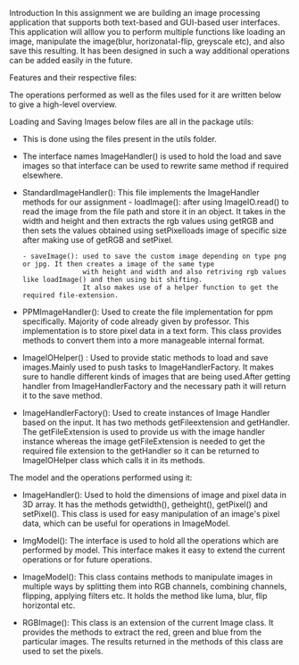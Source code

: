 Introduction
In this assignment we are building an image processing application that supports both text-based and GUI-based user interfaces. This application will alllow you to perform
multiple functions like loading an image, manipulate the image(blur, horizonatal-flip, greyscale etc), and also save this resulting.
It has been designed in such a way additional operations can be added easily in the future.

Features and their respective files:

The operations performed as well as the files used for it are written below to give a high-level overview.

Loading and Saving Images below files are all in the package utils:
- This is done using the files present in the utils folder.
- The interface names ImageHandler() is used to hold the load and save images
  so that interface can be used to rewrite same method if required elsewhere.
- StandardImageHandler(): This file implements the ImageHandler methods for our assignment
      - loadImage(): after using ImageIO.read() to read the image from the file path and store it in an object.
                     It takes in the width and height and then extracts the rgb values using getRGB and then sets the
                     values obtained using setPixelloads image of specific size after making use of getRGB and setPixel.

      - saveImage(): used to save the custom image depending on type png or jpg. It then creates a image of the same type
                     with height and width and also retriving rgb values like loadImage() and then using bit shifting.
                     It also makes use of a helper function to get the required file-extension.

- PPMImageHandler(): Used to create the file implementation for ppm specifically. Majority of code already given by professor.
                       This implementation is to store pixel data in a text form. This class provides methods to convert them into a more manageable internal format.

- ImageIOHelper() : Used to provide static methods to load and save images.Mainly used to push tasks to ImageHandlerFactory.
                    It makes sure to handle different kinds of images that are being used.After getting handler from ImageHandlerFactory
                    and the necessary path it will return it to the save method.

- ImageHandlerFactory(): Used to create instances of Image Handler based on the input. It has two methods getFileextension and
                         getHandler. The getFileExtension is used to provide us with the image handler instance
                         whereas the image getFileExtension is needed to get the required file extension to the getHandler so
                         it can be returned to ImageIOHelper class which calls it in its methods.

The model and the operations performed using it:
- ImageHandler(): Used to hold the dimensions of image and pixel data in 3D array. It has the methods getwidth(), getheight(),
                  getPixel() and setPixel(). This class is used for easy manipulation of an image's pixel data, which can be useful
                  for operations in ImageModel.
- ImgModel(): The interface is used to hold all the operations which are performed by model.
              This interface makes it easy to extend the current operations or for future operations.

- ImageModel(): This class contains methods to manipulate images in multiple ways by splitting them into RGB channels,
                combining channels, flipping, applying filters etc.
                It holds the method like luma, blur, flip horizontal etc.

- RGBImage(): This class is an extension of the current Image class. It provides the methods to extract the red,
              green and blue from the particular images. The results returned in the methods of this class
              are used to set the pixels.
                      

